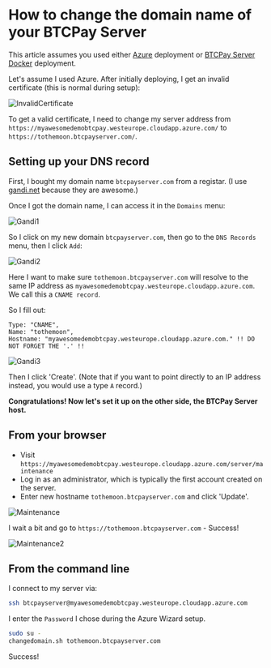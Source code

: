 # How to change the domain name of your BTCPay Server

This article assumes you used either [Azure](https://github.com/btcpayserver/btcpayserver-azure) deployment or [BTCPay Server Docker](https://github.com/btcpayserver/btcpayserver-docker) deployment.

Let's assume I used Azure. After initially deploying, I get an invalid certificate (this is normal during setup):

![InvalidCertificate](./img/InvalidCertificate.png)

To get a valid certificate, I need to change my server address from `https://myawesomedemobtcpay.westeurope.cloudapp.azure.com/` to `https://tothemoon.btcpayserver.com/`.

## Setting up your DNS record

First, I bought my domain name `btcpayserver.com` from a registar. (I use [gandi.net](https://gandi.net/) because they are awesome.)

Once I got the domain name, I can access it in the `Domains` menu:

![Gandi1](./img/Gandi1.png)

So I click on my new domain `btcpayserver.com`, then go to the `DNS Records` menu, then I click `Add`:

![Gandi2](./img/Gandi2.png)

Here I want to make sure `tothemoon.btcpayserver.com` will resolve to the same IP address as `myawesomedemobtcpay.westeurope.cloudapp.azure.com`. We call this a `CNAME record`.

So I fill out:

```
Type: "CNAME",
Name: "tothemoon",
Hostname: "myawesomedemobtcpay.westeurope.cloudapp.azure.com." !! DO NOT FORGET THE '.' !!
```

![Gandi3](./img/Gandi3.png)

Then I click 'Create'. (Note that if you want to point directly to an IP address instead, you would use a type `A` record.)

**Congratulations! Now let's set it up on the other side, the BTCPay Server host.**

## From your browser

* Visit `https://myawesomedemobtcpay.westeurope.cloudapp.azure.com/server/maintenance`
* Log in as an administrator, which is typically the first account created on the server.
* Enter new hostname `tothemoon.btcpayserver.com` and click 'Update'.

![Maintenance](./img/Maintenance.png)

I wait a bit and go to `https://tothemoon.btcpayserver.com` - Success!

![Maintenance2](./img/Maintenance2.png)

## From the command line

I connect to my server via:

```bash
ssh btcpayserver@myawesomedemobtcpay.westeurope.cloudapp.azure.com
```

I enter the `Password` I chose during the Azure Wizard setup.

```bash
sudo su -
changedomain.sh tothemoon.btcpayserver.com
```

Success!
